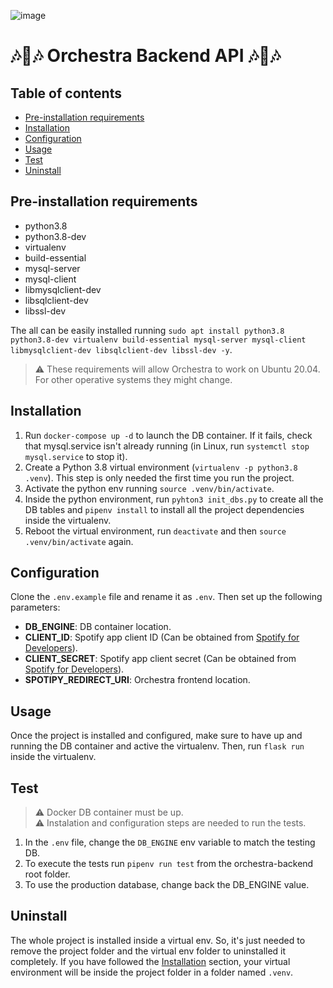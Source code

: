 ![image](https://user-images.githubusercontent.com/37160608/151696467-8359a550-8f7b-47b5-a0d3-e6dfb0fffc68.png)
# 🎶📖🎶 Orchestra Backend API 🎶📖🎶

## Table of contents

- [Pre-installation requirements](#pre-installation-requirements)
- [Installation](#installation)
- [Configuration](#configuration)
- [Usage](#usage)
- [Test](#test)
- [Uninstall](#uninstall)



## Pre-installation requirements
- python3.8
- python3.8-dev
- virtualenv
- build-essential
- mysql-server
- mysql-client
- libmysqlclient-dev
- libsqlclient-dev
- libssl-dev

The all can be easily installed running `sudo apt install python3.8 python3.8-dev virtualenv build-essential mysql-server mysql-client libmysqlclient-dev libsqlclient-dev libssl-dev -y`.

> ⚠️ These requirements will allow Orchestra to work on Ubuntu 20.04. For other operative systems they might change.



## Installation

1. Run `docker-compose up -d` to launch the DB container. If it fails, check that mysql.service isn't already running (in Linux, run `systemctl stop mysql.service` to stop it).
2. Create a Python 3.8 virtual environment (`virtualenv -p python3.8 .venv`). This step is only needed the first time you run the project.
3. Activate the python env running `source .venv/bin/activate`.
4. Inside the python environment, run `pyhton3 init_dbs.py` to create all the DB tables and `pipenv install` to install all the project dependencies inside the virtualenv.
5. Reboot the virtual environment, run `deactivate` and then `source .venv/bin/activate` again.



## Configuration

Clone the `.env.example` file and rename it as `.env`. Then set up the following parameters:

- **DB_ENGINE**: DB container location.
- **CLIENT_ID**: Spotify app client ID (Can be obtained from [Spotify for Developers](https://developer.spotify.com/dashboard/applications)).
- **CLIENT_SECRET**: Spotify app client secret (Can be obtained from [Spotify for Developers](https://developer.spotify.com/dashboard/applications)).
- **SPOTIPY_REDIRECT_URI**: Orchestra frontend location.



## Usage

Once the project is installed and configured, make sure to have up and running the DB container and active the virtualenv. Then, run `flask run` inside the virtualenv.



## Test

> ⚠️ Docker DB container must be up.  
> ⚠️ Instalation and configuration steps are needed to run the tests. 

1. In the `.env` file, change the `DB_ENGINE` env variable to match the testing DB.
2. To execute the tests run `pipenv run test` from the orchestra-backend root folder.
3. To use the production database, change back the DB_ENGINE value.



## Uninstall

The whole project is installed inside a virtual env. So, it's just needed to remove the project folder and the virtual env folder to uninstalled it completely. If you have followed the [Installation](#installation) section, your virtual environment will be inside the project folder in a folder named `.venv`.
